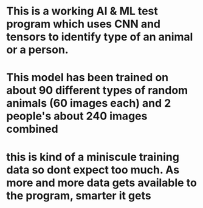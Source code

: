 # This is a working AI & ML test program which uses CNN and tensors to identify type of an animal or a person. 
# This model has been trained on about 90 different types of random animals (60 images each) and 2 people's about 240 images combined
# this is kind of a miniscule training data so dont expect too much. As more and more data gets available to the program, smarter it gets
